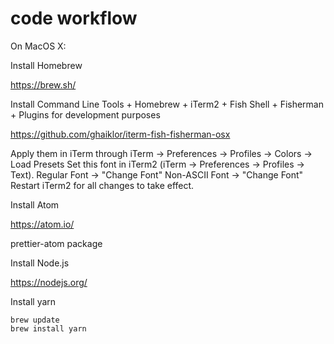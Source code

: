 # code workflow

On MacOS X:

Install Homebrew 

https://brew.sh/

Install Command Line Tools + Homebrew + iTerm2 + Fish Shell + Fisherman + Plugins for development purposes 

https://github.com/ghaiklor/iterm-fish-fisherman-osx

Apply them in iTerm through iTerm -> Preferences -> Profiles -> Colors -> Load Presets
Set this font in iTerm2 (iTerm -> Preferences -> Profiles -> Text).
    Regular Font -> "Change Font"
    Non-ASCII Font -> "Change Font"
Restart iTerm2 for all changes to take effect.

Install Atom

https://atom.io/

prettier-atom package

Install Node.js

https://nodejs.org/

Install yarn
```
brew update
brew install yarn
```
